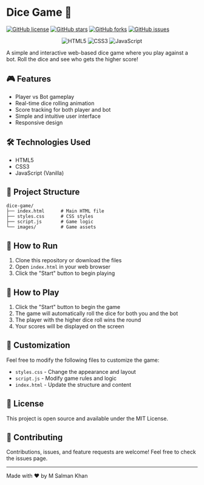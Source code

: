 # Dice Game 🎲

[![GitHub license](https://img.shields.io/github/license/msalmankhan/dice-game)](https://github.com/msalmankhan/dice-game/blob/main/LICENSE)
[![GitHub stars](https://img.shields.io/github/stars/msalmankhan/dice-game)](https://github.com/msalmankhan/dice-game/stargazers)
[![GitHub forks](https://img.shields.io/github/forks/msalmankhan/dice-game)](https://github.com/msalmankhan/dice-game/network)
[![GitHub issues](https://img.shields.io/github/issues/msalmankhan/dice-game)](https://github.com/msalmankhan/dice-game/issues)

<div align="center">
  <img src="https://img.shields.io/badge/HTML5-E34F26?style=for-the-badge&logo=html5&logoColor=white" alt="HTML5">
  <img src="https://img.shields.io/badge/CSS3-1572B6?style=for-the-badge&logo=css3&logoColor=white" alt="CSS3">
  <img src="https://img.shields.io/badge/JavaScript-F7DF1E?style=for-the-badge&logo=javascript&logoColor=black" alt="JavaScript">
</div>

A simple and interactive web-based dice game where you play against a bot. Roll the dice and see who gets the higher score!

## 🎮 Features

- Player vs Bot gameplay
- Real-time dice rolling animation
- Score tracking for both player and bot
- Simple and intuitive user interface
- Responsive design

## 🛠️ Technologies Used

- HTML5
- CSS3
- JavaScript (Vanilla)

## 📁 Project Structure

```
dice-game/
├── index.html      # Main HTML file
├── styles.css      # CSS styles
├── script.js       # Game logic
└── images/         # Game assets
```

## 🚀 How to Run

1. Clone this repository or download the files
2. Open `index.html` in your web browser
3. Click the "Start" button to begin playing

## 🎯 How to Play

1. Click the "Start" button to begin the game
2. The game will automatically roll the dice for both you and the bot
3. The player with the higher dice roll wins the round
4. Your scores will be displayed on the screen

## 🎨 Customization

Feel free to modify the following files to customize the game:
- `styles.css` - Change the appearance and layout
- `script.js` - Modify game rules and logic
- `index.html` - Update the structure and content

## 📝 License

This project is open source and available under the MIT License.

## 👥 Contributing

Contributions, issues, and feature requests are welcome! Feel free to check the issues page.

---

Made with ❤️ by M Salman Khan